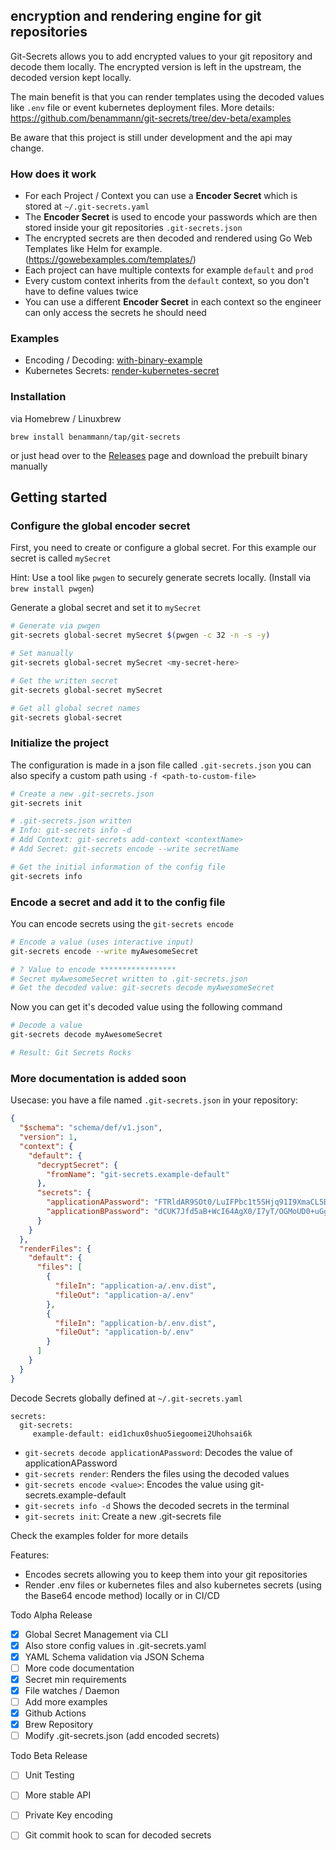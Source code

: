 ## encryption and rendering engine for git repositories

Git-Secrets allows you to add encrypted values to your git repository and decode them locally. The encrypted version is left in the upstream, the decoded version kept locally.

The main benefit is that you can render templates using the decoded values like `.env` file or event kubernetes deployment files. More details: https://github.com/benammann/git-secrets/tree/dev-beta/examples

Be aware that this project is still under development and the api may change.

### How does it work

- For each Project / Context you can use a **Encoder Secret** which is stored at `~/.git-secrets.yaml`
- The **Encoder Secret** is used to encode your passwords which are then stored inside your git repositories `.git-secrets.json`
- The encrypted secrets are then decoded and rendered using Go Web Templates like Helm for example. (https://gowebexamples.com/templates/)
- Each project can have multiple contexts for example `default` and `prod`
- Every custom context inherits from the `default` context, so you don't have to define values twice
- You can use a different **Encoder Secret** in each context so the engineer can only access the secrets he should need

### Examples

- Encoding / Decoding: [with-binary-example](examples/with-binary-example)
- Kubernetes Secrets: [render-kubernetes-secret](examples/render-kubernetes-secret)

### Installation

via Homebrew / Linuxbrew
```
brew install benammann/tap/git-secrets 
```

or just head over to the [Releases](https://github.com/benammann/git-secrets/releases) page and download the prebuilt binary manually

## Getting started

### Configure the global encoder secret
First, you need to create or configure a global secret. For this example our secret is called `mySecret`

Hint: Use a tool like `pwgen` to securely generate secrets locally. (Install via `brew install pwgen`)

Generate a global secret and set it to `mySecret`
```bash
# Generate via pwgen 
git-secrets global-secret mySecret $(pwgen -c 32 -n -s -y)

# Set manually
git-secrets global-secret mySecret <my-secret-here>

# Get the written secret
git-secrets global-secret mySecret

# Get all global secret names
git-secrets global-secret
```

### Initialize the project
The configuration is made in a json file called `.git-secrets.json` you can also specify a custom path using `-f <path-to-custom-file>`

```bash
# Create a new .git-secrets.json
git-secrets init

# .git-secrets.json written
# Info: git-secrets info -d
# Add Context: git-secrets add-context <contextName>
# Add Secret: git-secrets encode --write secretName

# Get the initial information of the config file
git-secrets info
```

### Encode a secret and add it to the config file
You can encode secrets using the `git-secrets encode`

```bash
# Encode a value (uses interactive input)
git-secrets encode --write myAwesomeSecret

# ? Value to encode *****************
# Secret myAwesomeSecret written to .git-secrets.json
# Get the decoded value: git-secrets decode myAwesomeSecret
```

Now you can get it's decoded value using the following command

```bash
# Decode a value
git-secrets decode myAwesomeSecret

# Result: Git Secrets Rocks
```

### More documentation is added soon

Usecase:
you have a file named `.git-secrets.json` in your repository:

```json
{
  "$schema": "schema/def/v1.json",
  "version": 1,
  "context": {
    "default": {
      "decryptSecret": {
        "fromName": "git-secrets.example-default"
      },
      "secrets": {
        "applicationAPassword": "FTRldAR9SOt0/LuIFPbc1t5SHjq91I9XmaCL5Dg/AWJzQ/DY3DG5blpVTLH4hZYk4t1w+SRn5O4GhLiu",
        "applicationBPassword": "dCUK7Jfd5aB+WcI64AgX0/I7yT/OGMoUD0+uGgp5cs/smJAFvUWdBohNgmHg9KC4ExzWrt9beuCRorXI"
      }
    }
  },
  "renderFiles": {
    "default": {
      "files": [
        {
          "fileIn": "application-a/.env.dist",
          "fileOut": "application-a/.env"
        },
        {
          "fileIn": "application-b/.env.dist",
          "fileOut": "application-b/.env"
        }
      ]
    }
  }
}
```

Decode Secrets globally defined at `~/.git-secrets.yaml`
```
secrets:
  git-secrets:
     example-default: eid1chux0shuo5iegoomei2Uhohsai6k
```

- `git-secrets decode applicationAPassword`: Decodes the value of applicationAPassword
- `git-secrets render`: Renders the files using the decoded values
- `git-secrets encode <value>`: Encodes the value using git-secrets.example-default
- `git-secrets info -d` Shows the decoded secrets in the terminal
- `git-secrets init`: Create a new .git-secrets file

Check the examples folder for more details

Features:
- Encodes secrets allowing you to keep them into your git repositories
- Render .env files or kubernetes files and also kubernetes secrets (using the Base64 encode method) locally or in CI/CD

Todo Alpha Release
- [x] Global Secret Management via CLI
- [x] Also store config values in .git-secrets.yaml
- [x] YAML Schema validation via JSON Schema
- [ ] More code documentation
- [x] Secret min requirements
- [x] File watches / Daemon
- [ ] Add more examples
- [x] Github Actions
- [x] Brew Repository
- [ ] Modify .git-secrets.json (add encoded secrets)

Todo Beta Release
- [ ] Unit Testing
- [ ] More stable API
- [ ] Private Key encoding
- [ ] Git commit hook to scan for decoded secrets


 